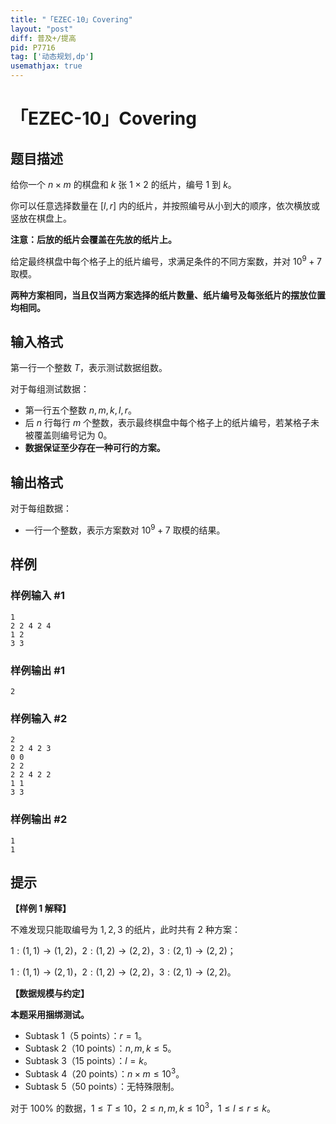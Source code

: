 ```yaml
---
title: "「EZEC-10」Covering"
layout: "post"
diff: 普及+/提高
pid: P7716
tag: ['动态规划,dp']
usemathjax: true
---
```


# 「EZEC-10」Covering
## 题目描述

给你一个 $n\times m$ 的棋盘和 $k$ 张 $1\times 2$ 的纸片，编号 $1$ 到 $k$。

你可以任意选择数量在 $[l,r]$ 内的纸片，并按照编号从小到大的顺序，依次横放或竖放在棋盘上。

**注意：后放的纸片会覆盖在先放的纸片上。**

给定最终棋盘中每个格子上的纸片编号，求满足条件的不同方案数，并对 $10^9+7$ 取模。

**两种方案相同，当且仅当两方案选择的纸片数量、纸片编号及每张纸片的摆放位置均相同。**
## 输入格式

第一行一个整数 $T$，表示测试数据组数。

对于每组测试数据：

- 第一行五个整数 $n,m,k,l,r$。
- 后 $n$ 行每行 $m$ 个整数，表示最终棋盘中每个格子上的纸片编号，若某格子未被覆盖则编号记为 $0$。
- **数据保证至少存在一种可行的方案。**
## 输出格式

对于每组数据：

- 一行一个整数，表示方案数对 $10^9+7$ 取模的结果。
## 样例

### 样例输入 #1
```
1
2 2 4 2 4
1 2
3 3
```
### 样例输出 #1
```
2
```
### 样例输入 #2
```
2
2 2 4 2 3
0 0
2 2
2 2 4 2 2
1 1
3 3
```
### 样例输出 #2
```
1
1
```
## 提示

**【样例 1 解释】**

不难发现只能取编号为 $1,2,3$ 的纸片，此时共有 $2$ 种方案：

$1:(1,1)\to (1,2)$，$2:(1,2)\to (2,2)$，$3:(2,1)\to (2,2)$；

$1:(1,1)\to (2,1)$，$2:(1,2)\to (2,2)$，$3:(2,1)\to (2,2)$。

**【数据规模与约定】**

**本题采用捆绑测试。**

-  Subtask 1（5 points）：$r=1$。
-  Subtask 2（10 points）：$n,m,k\le 5$。
-  Subtask 3（15 points）：$l=k$。
-  Subtask 4（20 points）：$n\times m\le 10^3$。
-  Subtask 5（50 points）：无特殊限制。

对于 $100\%$ 的数据，$1\le T\le 10$，$2\le n,m,k\le 10^3$，$1\le l\le r\le k$。
